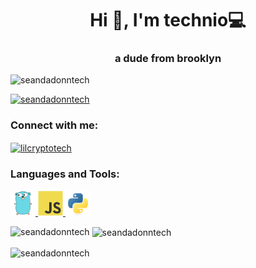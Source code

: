 <h1 align="center">Hi 👋, I'm technio💻</h1>
<h3 align="center">a dude from brooklyn</h3>

<p align="left"> <img src="https://komarev.com/ghpvc/?username=seandadonntech&label=Profile%20views&color=0e75b6&style=flat" alt="seandadonntech" /> </p>

<p align="left"> <a href="https://github.com/ryo-ma/github-profile-trophy"><img src="https://github-profile-trophy.vercel.app/?username=seandadonntech" alt="seandadonntech" /></a> </p>

<h3 align="left">Connect with me:</h3>
<p align="left">
<a href="https://twitter.com/lilcryptotech" target="blank"><img align="center" src="https://raw.githubusercontent.com/rahuldkjain/github-profile-readme-generator/master/src/images/icons/Social/twitter.svg" alt="lilcryptotech" height="30" width="40" /></a>
</p>

<h3 align="left">Languages and Tools:</h3>
<p align="left"> <a href="https://golang.org" target="_blank" rel="noreferrer"> <img src="https://raw.githubusercontent.com/devicons/devicon/master/icons/go/go-original.svg" alt="go" width="40" height="40"/> </a> <a href="https://developer.mozilla.org/en-US/docs/Web/JavaScript" target="_blank" rel="noreferrer"> <img src="https://raw.githubusercontent.com/devicons/devicon/master/icons/javascript/javascript-original.svg" alt="javascript" width="40" height="40"/> </a> <a href="https://www.python.org" target="_blank" rel="noreferrer"> <img src="https://raw.githubusercontent.com/devicons/devicon/master/icons/python/python-original.svg" alt="python" width="40" height="40"/> </a> </p>

<p><img align="left" src="https://github-readme-stats.vercel.app/api/top-langs?username=seandadonntech&show_icons=true&locale=en&layout=compact" alt="seandadonntech" /></p>

<p>&nbsp;<img align="center" src="https://github-readme-stats.vercel.app/api?username=seandadonntech&show_icons=true&locale=en" alt="seandadonntech" /></p>

<p><img align="center" src="https://github-readme-streak-stats.herokuapp.com/?user=seandadonntech&" alt="seandadonntech" /></p>
